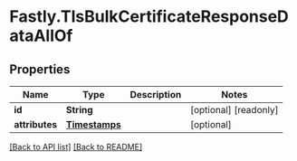 # Fastly.TlsBulkCertificateResponseDataAllOf

## Properties

Name | Type | Description | Notes
------------ | ------------- | ------------- | -------------
**id** | **String** |  | [optional] [readonly] 
**attributes** | [**Timestamps**](Timestamps.md) |  | [optional] 


[[Back to API list]](../../README.md#endpoints) [[Back to README]](../../README.md)
